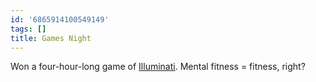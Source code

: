 ```yaml
---
id: '6865914100549149'
tags: []
title: Games Night
---
```


Won a four-hour-long game of <a href="https://en.wikipedia.org/wiki/Illuminati_(game\)">Illuminati</a>. Mental fitness = fitness, right?
